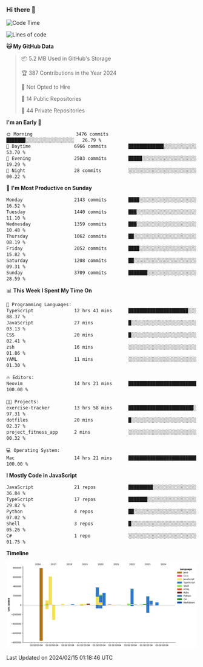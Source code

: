 ### Hi there 👋

<!--
**Clumsy-Coder/Clumsy-Coder** is a ✨ _special_ ✨ repository because its `README.md` (this file) appears on your GitHub profile.

Here are some ideas to get you started:

- 🔭 I’m currently working on ...
- 🌱 I’m currently learning ...
- 👯 I’m looking to collaborate on ...
- 🤔 I’m looking for help with ...
- 💬 Ask me about ...
- 📫 How to reach me: ...
- 😄 Pronouns: ...
- ⚡ Fun fact: ...
-->

<!-- anmol098/waka-readme-stats -->
<!--START_SECTION:waka-->
![Code Time](http://img.shields.io/badge/Code%20Time-701%20hrs%2035%20mins-blue)

![Lines of code](https://img.shields.io/badge/From%20Hello%20World%20I%27ve%20Written-3.2%20million%20lines%20of%20code-blue)

**🐱 My GitHub Data** 

> 📦 5.2 MB Used in GitHub's Storage 
 > 
> 🏆 387 Contributions in the Year 2024
 > 
> 🚫 Not Opted to Hire
 > 
> 📜 14 Public Repositories 
 > 
> 🔑 44 Private Repositories 
 > 
**I'm an Early 🐤** 

```text
🌞 Morning                3476 commits        ███████░░░░░░░░░░░░░░░░░░   26.79 % 
🌆 Daytime                6966 commits        █████████████░░░░░░░░░░░░   53.70 % 
🌃 Evening                2503 commits        █████░░░░░░░░░░░░░░░░░░░░   19.29 % 
🌙 Night                  28 commits          ░░░░░░░░░░░░░░░░░░░░░░░░░   00.22 % 
```
📅 **I'm Most Productive on Sunday** 

```text
Monday                   2143 commits        ████░░░░░░░░░░░░░░░░░░░░░   16.52 % 
Tuesday                  1440 commits        ███░░░░░░░░░░░░░░░░░░░░░░   11.10 % 
Wednesday                1359 commits        ███░░░░░░░░░░░░░░░░░░░░░░   10.48 % 
Thursday                 1062 commits        ██░░░░░░░░░░░░░░░░░░░░░░░   08.19 % 
Friday                   2052 commits        ████░░░░░░░░░░░░░░░░░░░░░   15.82 % 
Saturday                 1208 commits        ██░░░░░░░░░░░░░░░░░░░░░░░   09.31 % 
Sunday                   3709 commits        ███████░░░░░░░░░░░░░░░░░░   28.59 % 
```


📊 **This Week I Spent My Time On** 

```text
💬 Programming Languages: 
TypeScript               12 hrs 41 mins      ██████████████████████░░░   88.37 % 
JavaScript               27 mins             █░░░░░░░░░░░░░░░░░░░░░░░░   03.13 % 
CSS                      20 mins             █░░░░░░░░░░░░░░░░░░░░░░░░   02.41 % 
zsh                      16 mins             ░░░░░░░░░░░░░░░░░░░░░░░░░   01.86 % 
YAML                     11 mins             ░░░░░░░░░░░░░░░░░░░░░░░░░   01.30 % 

🔥 Editors: 
Neovim                   14 hrs 21 mins      █████████████████████████   100.00 % 

🐱‍💻 Projects: 
exercise-tracker         13 hrs 58 mins      ████████████████████████░   97.31 % 
dotfiles                 20 mins             █░░░░░░░░░░░░░░░░░░░░░░░░   02.37 % 
project_fitness_app      2 mins              ░░░░░░░░░░░░░░░░░░░░░░░░░   00.32 % 

💻 Operating System: 
Mac                      14 hrs 21 mins      █████████████████████████   100.00 % 
```

**I Mostly Code in JavaScript** 

```text
JavaScript               21 repos            █████████░░░░░░░░░░░░░░░░   36.84 % 
TypeScript               17 repos            ███████░░░░░░░░░░░░░░░░░░   29.82 % 
Python                   4 repos             ██░░░░░░░░░░░░░░░░░░░░░░░   07.02 % 
Shell                    3 repos             █░░░░░░░░░░░░░░░░░░░░░░░░   05.26 % 
C#                       1 repo              ░░░░░░░░░░░░░░░░░░░░░░░░░   01.75 % 
```



**Timeline**

![Lines of Code chart](https://raw.githubusercontent.com/Clumsy-Coder/Clumsy-Coder/main/assets/bar_graph.png)


 Last Updated on 2024/02/15 01:18:46 UTC
<!--END_SECTION:waka-->
